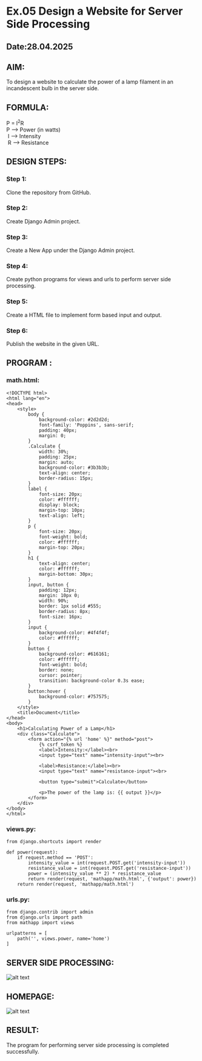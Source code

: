# Ex.05 Design a Website for Server Side Processing
## Date:28.04.2025

## AIM:
 To design a website to calculate the power of a lamp filament in an incandescent bulb in the server side. 


## FORMULA:
P = I<sup>2</sup>R
<br> P --> Power (in watts)
<br> I --> Intensity
<br> R --> Resistance

## DESIGN STEPS:

### Step 1:
Clone the repository from GitHub.

### Step 2:
Create Django Admin project.

### Step 3:
Create a New App under the Django Admin project.

### Step 4:
Create python programs for views and urls to perform server side processing.

### Step 5:
Create a HTML file to implement form based input and output.

### Step 6:
Publish the website in the given URL.

## PROGRAM :

### math.html:

```
<!DOCTYPE html>
<html lang="en">
<head>
    <style>
        body {
            background-color: #2d2d2d;
            font-family: 'Poppins', sans-serif;
            padding: 40px;
            margin: 0;
        }
        .Calculate {
            width: 30%;
            padding: 25px;
            margin: auto;
            background-color: #3b3b3b;
            text-align: center;
            border-radius: 15px;
        }
        label {
            font-size: 20px;
            color: #ffffff;
            display: block;
            margin-top: 10px;
            text-align: left;
        }
        p {
            font-size: 20px;
            font-weight: bold;
            color: #ffffff;
            margin-top: 20px;
        }
        h1 {
            text-align: center;
            color: #ffffff; 
            margin-bottom: 30px;
        }
        input, button {
            padding: 12px;
            margin: 10px 0;
            width: 90%;
            border: 1px solid #555;
            border-radius: 8px;
            font-size: 16px;
        }
        input {
            background-color: #4f4f4f;
            color: #ffffff; 
        }
        button {
            background-color: #616161; 
            color: #ffffff; 
            font-weight: bold;
            border: none;
            cursor: pointer;
            transition: background-color 0.3s ease;
        }
        button:hover {
            background-color: #757575;
        }
    </style>
    <title>Document</title>
</head>
<body>
    <h1>Calculating Power of a Lamp</h1>
    <div class="Calculate">
        <form action="{% url 'home' %}" method="post">
            {% csrf_token %}
            <label>Intensity:</label><br>
            <input type="text" name="intensity-input"><br>

            <label>Resistance:</label><br>
            <input type="text" name="resistance-input"><br>

            <button type="submit">Calculate</button>

            <p>The power of the lamp is: {{ output }}</p>
        </form>
    </div>
</body>
</html>
```

### views.py:

```
from django.shortcuts import render

def power(request):
    if request.method == 'POST':
        intensity_value = int(request.POST.get('intensity-input'))
        resistance_value = int(request.POST.get('resistance-input'))
        power = (intensity_value ** 2) * resistance_value
        return render(request, 'mathapp/math.html', {'output': power})
    return render(request, 'mathapp/math.html')
```

### urls.py:

```
from django.contrib import admin
from django.urls import path
from mathapp import views

urlpatterns = [
    path('', views.power, name='home')
]
```

## SERVER SIDE PROCESSING:

![alt text](<Screenshot (425).png>)

## HOMEPAGE:

![alt text](<Screenshot (426).png>)

## RESULT:
The program for performing server side processing is completed successfully.
